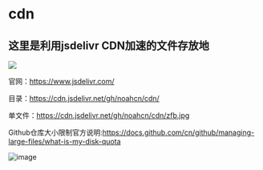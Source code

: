 # cdn    

## 这里是利用jsdelivr CDN加速的文件存放地

[![](https://data.jsdelivr.com/v1/package/gh/noahcn/cdn/badge)](https://www.jsdelivr.com/package/gh/noahcn/cdn)

官网：https://www.jsdelivr.com/

目录：https://cdn.jsdelivr.net/gh/noahcn/cdn/

单文件：https://cdn.jsdelivr.net/gh/noahcn/cdn/zfb.jpg

Github仓库大小限制官方说明:https://docs.github.com/cn/github/managing-large-files/what-is-my-disk-quota

![image](https://cdn.jsdelivr.net/gh/noahcn/cdn/GiyuuLight.png)


